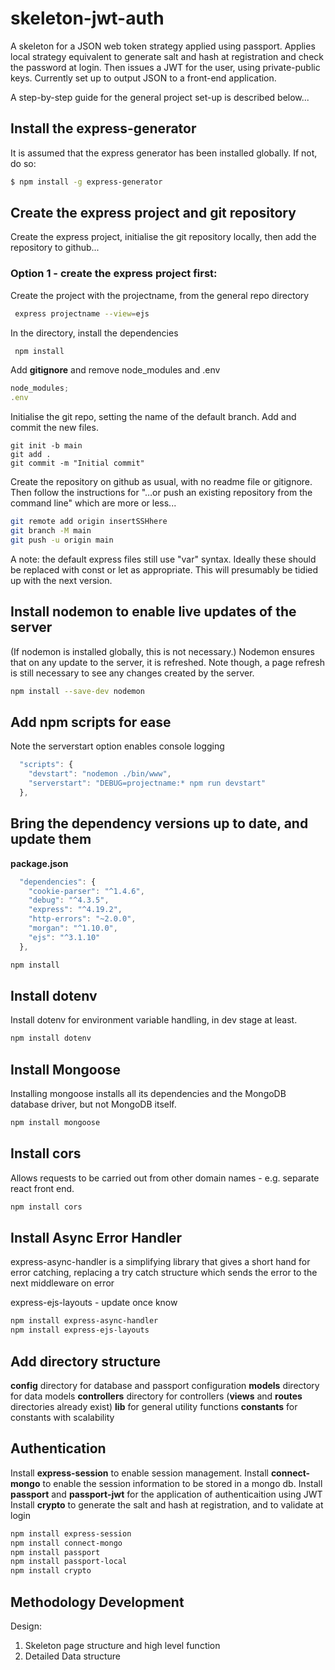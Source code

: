 # skeleton-jwt-auth

A skeleton for a JSON web token strategy applied using passport.
Applies local strategy equivalent to generate salt and hash at registration
and check the password at login.
Then issues a JWT for the user, using private-public keys.
Currently set up to output JSON to a front-end application.

A step-by-step guide for the general project set-up is described below...

## Install the express-generator

It is assumed that the express generator has been installed globally. If not, do so:

```bash
$ npm install -g express-generator
```

## Create the express project and git repository

Create the express project, initialise the git repository locally, then add the repository to github...

### Option 1 - create the express project first:

Create the project with the projectname, from the general repo directory

```bash
 express projectname --view=ejs
```

In the directory, install the dependencies

```bash
 npm install
```

Add **gitignore** and remove node_modules and .env

```js
node_modules;
.env
```

Initialise the git repo, setting the name of the default branch.
Add and commit the new files.

```git
git init -b main
git add .
git commit -m "Initial commit"
```

Create the repository on github as usual, with no readme file or gitignore.
Then follow the instructions for
"…or push an existing repository from the command line"
which are more or less...

```bash
git remote add origin insertSSHhere
git branch -M main
git push -u origin main
```

A note: the default express files still use "var" syntax. Ideally these should be replaced with const or let as appropriate. This will presumably be tidied up with the next version.

## Install nodemon to enable live updates of the server

(If nodemon is installed globally, this is not necessary.)
Nodemon ensures that on any update to the server, it is refreshed.
Note though, a page refresh is still necessary to see any changes created by the server.

```bash
npm install --save-dev nodemon
```

## Add npm scripts for ease

Note the serverstart option enables console logging

```js
  "scripts": {
    "devstart": "nodemon ./bin/www",
    "serverstart": "DEBUG=projectname:* npm run devstart"
  },
```

## Bring the dependency versions up to date, and update them

**package.json**

```js
  "dependencies": {
    "cookie-parser": "^1.4.6",
    "debug": "^4.3.5",
    "express": "^4.19.2",
    "http-errors": "~2.0.0",
    "morgan": "^1.10.0",
    "ejs": "^3.1.10"
  },
```

```bash
npm install
```

## Install dotenv

Install dotenv for environment variable handling, in dev stage at least.

```bash
npm install dotenv
```

## Install Mongoose

Installing mongoose installs all its dependencies and the MongoDB database driver, but not MongoDB itself.

```bash
npm install mongoose
```

## Install cors

Allows requests to be carried out from other domain names - e.g. separate react front end.

```bash
npm install cors
```

## Install Async Error Handler

express-async-handler is a simplifying library that gives a short hand for error catching, replacing a try catch structure which sends the error to the next middleware on error

express-ejs-layouts - update once know

```bash
npm install express-async-handler
npm install express-ejs-layouts
```

## Add directory structure

**config** directory for database and passport configuration
**models** directory for data models
**controllers** directory for controllers
(**views** and **routes** directories already exist)
**lib** for general utility functions
**constants** for constants with scalability

## Authentication

Install **express-session** to enable session management.
Install **connect-mongo** to enable the session information to be stored in a mongo db.
Install **passport** and **passport-jwt** for the application of authenticaition using JWT
Install **crypto** to generate the salt and hash at registration, and to validate at login

```bash
npm install express-session
npm install connect-mongo
npm install passport
npm install passport-local
npm install crypto
```

## Methodology Development

Design:

1. Skeleton page structure and high level function
2. Detailed Data structure
